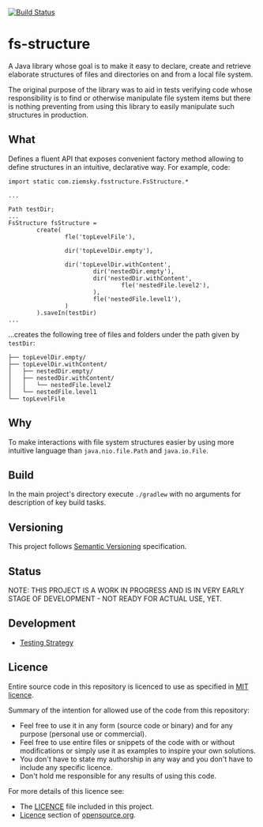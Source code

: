 [![Build Status](https://travis-ci.org/ziemsky/fs-structure.svg?branch=master)](https://travis-ci.org/ziemsky/fs-structure)

# fs-structure
A Java library whose goal is to make it easy to declare, create and retrieve elaborate structures of files and
directories on and from a local file system.

The original purpose of the library was to aid in tests verifying code whose responsibility is to find or
otherwise manipulate file system items but there is nothing preventing from using this library to easily
manipulate such structures in production.
  
## What
Defines a fluent API that exposes convenient factory method allowing to define structures in an intuitive, declarative
way. For example, code:
```$java
import static com.ziemsky.fsstructure.FsStructure.*

...

Path testDir;
...
FsStructure fsStructure =
        create(
                fle('topLevelFile'),

                dir('topLevelDir.empty'),

                dir('topLevelDir.withContent',
                        dir('nestedDir.empty'),
                        dir('nestedDir.withContent',
                                fle('nestedFile.level2'),
                        ),
                        fle('nestedFile.level1'),
                )
        ).saveIn(testDir)
... 

```
...creates the following tree of files and folders under the path given by `testDir`:
```
├── topLevelDir.empty/
├── topLevelDir.withContent/
│   ├── nestedDir.empty/
│   ├── nestedDir.withContent/
│   │   └── nestedFile.level2
│   └── nestedFile.level1
└── topLevelFile

```

## Why
To make interactions with file system structures easier by using more intuitive language than `java.nio.file.Path`
and `java.io.File`.   

## Build
In the main project's directory execute `./gradlew` with no arguments for description of key build tasks.   

## Versioning
This project follows [Semantic Versioning][semver] specification. 

## Status
NOTE: THIS PROJECT IS A WORK IN PROGRESS AND IS IN VERY EARLY STAGE OF DEVELOPMENT - NOT READY FOR ACTUAL USE, YET.

## Development
* [Testing Strategy]
 
## Licence
Entire source code in this repository is licenced to use as specified in [MIT licence][mit licence].

Summary of the intention for allowed use of the code from this repository: 
* Feel free to use it in any form (source code or binary) and for any purpose (personal use or commercial).
* Feel free to use entire files or snippets of the code with or without modifications or simply use it as examples to
  inspire your own solutions.
* You don't have to state my authorship in any way and you don't have to include any specific licence.
* Don't hold me responsible for any results of using this code.

For more details of this licence see:
* The [LICENCE][licence file] file included in this project.
* [Licence][mit licence] section of [opensource.org].
 

[gradle]:                       https://gradle.org/getting-started-gradle/
[gradle wrapper]:               https://docs.gradle.org/current/userguide/gradle_wrapper.html
[gradle multi project builds]:  https://docs.gradle.org/current/userguide/intro_multi_project_builds.html

[mit licence]:                  https://opensource.org/licenses/MIT
[licence file]:                 LICENSE
[opensource.org]:               https://opensource.org

[semver]:                       https://semver.org/spec/v2.0.0.html

[Testing Strategy]:             testing.md
